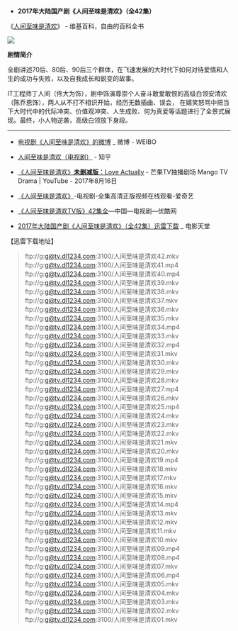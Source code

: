 - **2017年大陆国产剧《人间至味是清欢》（全42集）**

《[人间至味是清欢](https://zh.wikipedia.org/wiki/%E4%BA%BA%E9%97%B4%E8%87%B3%E5%91%B3%E6%98%AF%E6%B8%85%E6%AC%A2)》 - 维基百科，自由的百科全书

<img src="https://camo.githubusercontent.com/91441ab485c6381f6c7cc9fb78786f86d144753f/687474703a2f2f70372e7168696d672e636f6d2f743031363266636561336465393366336334322e6a70673f7261773d74727565?raw=true"/>

**剧情简介**

全剧讲述70后、80后、90后三个群体，在飞速发展的大时代下如何对待爱情和人生的成功与失败，以及自我成长和蜕变的故事。

IT工程师丁人间（佟大为饰），剧中饰演尊崇个人奋斗敢爱敢恨的高级白领安清欢（陈乔恩饰），两人从不打不相识开始，经历无数插曲、误会，
在嬉笑怒骂中把当下大时代中的代际冲突、价值观冲突、人生成败、何为真爱等话题进行了全景式展现。最终，小人物逆袭，高级白领放下身段。

-----------------------------------------------------------------------------------------

- [电视剧《人间至味是清欢》的微博](https://www.weibo.com/rjzwsqh) _ 微博 - WEIBO


- [人间至味是清欢（电视剧）](https://www.zhihu.com/topic/20091423/top-answers) - 知乎


- [《人间至味是清欢》**未删减版**：Love Actually](https://www.youtube.com/watch?v=xafvkRYpNwo) - 芒果TV独播剧场 Mango TV Drama | YouTube - 2017年8月16日


- [《人间至味是清欢》](https://www.iqiyi.com/a_19rrha6h6t.html)-电视剧-全集高清正版视频在线观看-爱奇艺


- [《人间至味是清欢TV版》42集全](https://list.youku.com/show/id_z6a17efbfbd797c1a11ef.html)—中国—电视剧—优酷网


- [2017年大陆国产剧《人间至味是清欢》（全42集）迅雷下载](https://www.dy2018.com/i/98291.html) _ 电影天堂

【迅雷下载地址】
> ftp://g:g@tv.dl1234.com:3100/人间至味是清欢42.mkv  
> ftp://g:g@tv.dl1234.com:3100/人间至味是清欢41.mp4  
> ftp://g:g@tv.dl1234.com:3100/人间至味是清欢40.mp4  
> ftp://g:g@tv.dl1234.com:3100/人间至味是清欢39.mkv  
> ftp://g:g@tv.dl1234.com:3100/人间至味是清欢38.mkv  
> ftp://g:g@tv.dl1234.com:3100/人间至味是清欢37.mkv  
> ftp://g:g@tv.dl1234.com:3100/人间至味是清欢36.mkv  
> ftp://g:g@tv.dl1234.com:3100/人间至味是清欢35.mkv  
> ftp://g:g@tv.dl1234.com:3100/人间至味是清欢34.mp4  
> ftp://g:g@tv.dl1234.com:3100/人间至味是清欢33.mkv  
> ftp://g:g@tv.dl1234.com:3100/人间至味是清欢32.mp4  
> ftp://g:g@tv.dl1234.com:3100/人间至味是清欢31.mkv  
> ftp://g:g@tv.dl1234.com:3100/人间至味是清欢30.mkv  
> ftp://g:g@tv.dl1234.com:3100/人间至味是清欢29.mkv  
> ftp://g:g@tv.dl1234.com:3100/人间至味是清欢28.mkv  
> ftp://g:g@tv.dl1234.com:3100/人间至味是清欢27.mp4  
> ftp://g:g@tv.dl1234.com:3100/人间至味是清欢26.mkv  
> ftp://g:g@tv.dl1234.com:3100/人间至味是清欢25.mp4  
> ftp://g:g@tv.dl1234.com:3100/人间至味是清欢24.mkv  
> ftp://g:g@tv.dl1234.com:3100/人间至味是清欢23.mkv  
> ftp://g:g@tv.dl1234.com:3100/人间至味是清欢22.mkv  
> ftp://g:g@tv.dl1234.com:3100/人间至味是清欢21.mkv  
> ftp://g:g@tv.dl1234.com:3100/人间至味是清欢20.mkv  
> ftp://g:g@tv.dl1234.com:3100/人间至味是清欢19.mp4  
> ftp://g:g@tv.dl1234.com:3100/人间至味是清欢18.mkv  
> ftp://g:g@tv.dl1234.com:3100/人间至味是清欢17.mkv  
> ftp://g:g@tv.dl1234.com:3100/人间至味是清欢16.mkv  
> ftp://g:g@tv.dl1234.com:3100/人间至味是清欢15.mkv  
> ftp://g:g@tv.dl1234.com:3100/人间至味是清欢14.mp4  
> ftp://g:g@tv.dl1234.com:3100/人间至味是清欢13.mkv  
> ftp://g:g@tv.dl1234.com:3100/人间至味是清欢12.mkv  
> ftp://g:g@tv.dl1234.com:3100/人间至味是清欢11.mkv  
> ftp://g:g@tv.dl1234.com:3100/人间至味是清欢10.mkv  
> ftp://g:g@tv.dl1234.com:3100/人间至味是清欢09.mp4  
> ftp://g:g@tv.dl1234.com:3100/人间至味是清欢08.mp4  
> ftp://g:g@tv.dl1234.com:3100/人间至味是清欢07.mkv  
> ftp://g:g@tv.dl1234.com:3100/人间至味是清欢06.mp4  
> ftp://g:g@tv.dl1234.com:3100/人间至味是清欢05.mkv  
> ftp://g:g@tv.dl1234.com:3100/人间至味是清欢04.mkv  
> ftp://g:g@tv.dl1234.com:3100/人间至味是清欢03.mkv  
> ftp://g:g@tv.dl1234.com:3100/人间至味是清欢02.mkv  
> ftp://g:g@tv.dl1234.com:3100/人间至味是清欢01.mkv  
